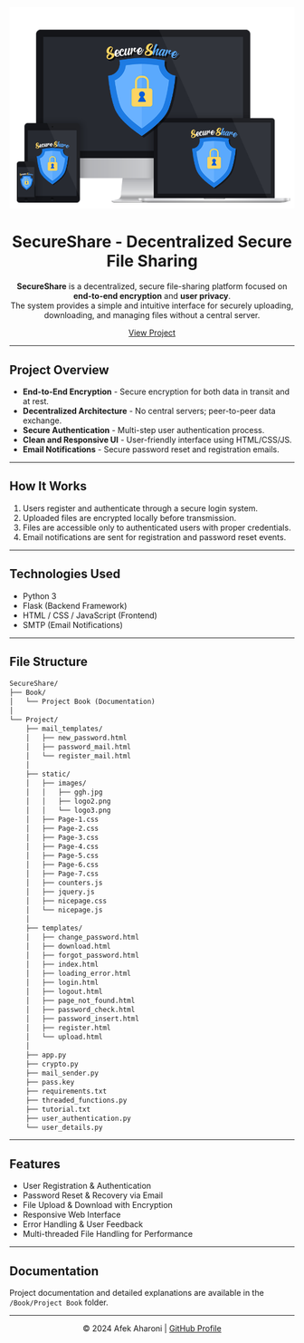 ![Secure Share](SecureShare/Project/static/images/logo2.png)

<div align="center">

# SecureShare - Decentralized Secure File Sharing

**SecureShare** is a decentralized, secure file-sharing platform focused on **end-to-end encryption** and **user privacy**.  
The system provides a simple and intuitive interface for securely uploading, downloading, and managing files without a central server.

[View Project](https://github.com/AfekAharoni/SecureShare)

</div>

---

## Project Overview

- **End-to-End Encryption** - Secure encryption for both data in transit and at rest.  
- **Decentralized Architecture** - No central servers; peer-to-peer data exchange.  
- **Secure Authentication** - Multi-step user authentication process.  
- **Clean and Responsive UI** - User-friendly interface using HTML/CSS/JS.  
- **Email Notifications** - Secure password reset and registration emails.

---

## How It Works

1. Users register and authenticate through a secure login system.  
2. Uploaded files are encrypted locally before transmission.  
3. Files are accessible only to authenticated users with proper credentials.  
4. Email notifications are sent for registration and password reset events.

---

## Technologies Used

- Python 3  
- Flask (Backend Framework)  
- HTML / CSS / JavaScript (Frontend)  
- SMTP (Email Notifications)

---

## File Structure

```
SecureShare/
├── Book/
│   └── Project Book (Documentation)
│
└── Project/
    ├── mail_templates/
    │   ├── new_password.html
    │   ├── password_mail.html
    │   └── register_mail.html
    │
    ├── static/
    │   ├── images/
    │   │   ├── ggh.jpg
    │   │   ├── logo2.png
    │   │   └── logo3.png
    │   ├── Page-1.css
    │   ├── Page-2.css
    │   ├── Page-3.css
    │   ├── Page-4.css
    │   ├── Page-5.css
    │   ├── Page-6.css
    │   ├── Page-7.css
    │   ├── counters.js
    │   ├── jquery.js
    │   ├── nicepage.css
    │   └── nicepage.js
    │
    ├── templates/
    │   ├── change_password.html
    │   ├── download.html
    │   ├── forgot_password.html
    │   ├── index.html
    │   ├── loading_error.html
    │   ├── login.html
    │   ├── logout.html
    │   ├── page_not_found.html
    │   ├── password_check.html
    │   ├── password_insert.html
    │   ├── register.html
    │   └── upload.html
    │
    ├── app.py
    ├── crypto.py
    ├── mail_sender.py
    ├── pass.key
    ├── requirements.txt
    ├── threaded_functions.py
    ├── tutorial.txt
    ├── user_authentication.py
    └── user_details.py
```

---

## Features

- User Registration & Authentication  
- Password Reset & Recovery via Email  
- File Upload & Download with Encryption  
- Responsive Web Interface  
- Error Handling & User Feedback  
- Multi-threaded File Handling for Performance

---

## Documentation

Project documentation and detailed explanations are available in the `/Book/Project Book` folder.

---

<div align="center">

© 2024 Afek Aharoni | [GitHub Profile](https://github.com/AfekAharoni)

</div>
